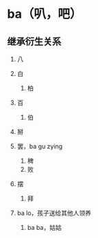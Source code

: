 # ba（叭，吧）

## 继承衍生关系

1. 八
2. 白

   1. 柏
3. 百

   1. 伯
4. 掰
5. 罢，ba gu zying

   1. 稗
   2. 败
6. 摆

   1. 拜
7. ba lo，孩子送给其他人领养

   1. ba ba，姑姑
